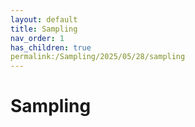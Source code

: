 ```yaml
---
layout: default
title: Sampling
nav_order: 1
has_children: true
permalink:/Sampling/2025/05/28/sampling
---
```


# Sampling

